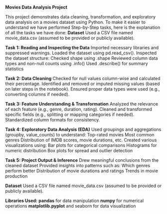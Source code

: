 **Movies Data Analysis Project**

This project demonstrates data cleaning, transformation, and exploratory data analysis on a movies dataset using Python. To make it easier to understand we have performed Step-by-Step tasks, here is the explanation of all the tasks we have done:
**Dataset**
Used a CSV file named movie_data.csv (assumed to be provided or publicly available).

**Task 1: Reading and Inspecting the Data**
Imported necessary libraries and suppressed warnings.
Loaded the dataset using pd.read_csv().
Inspected the dataset structure:
Checked shape using .shape
Reviewed column data types and non-null counts using .info()
Used .describe() for summary statistics

**Task 2: Data Cleaning**
Checked for null values column-wise and calculated their percentage.
Identified and removed or imputed missing values (based on later steps in the notebook).
Ensured proper data types were used (e.g., converting columns if needed).

**Task 3: Feature Understanding & Transformation**
Analyzed the relevance of each feature (e.g., genre, duration, rating).
Cleaned and transformed specific fields (e.g., splitting or mapping categories if needed).
Standardized column formats for consistency.

**Task 4: Exploratory Data Analysis (EDA)**
Used groupings and aggregations (groupby, value_counts) to understand:
Top-rated movies
Most common genres
Distribution of IMDB scores, movie durations, etc.
Created various visualizations using:
Bar plots for categorical comparisons
Histograms for numeric distribution
Box plots for spread and outlier detection

**Task 5: Project Output & Inference**
Drew meaningful conclusions from the cleaned dataset
Provided insights into patterns such as:
Which genres perform better
Distribution of movie durations and ratings
Trends in movie production

**Dataset**
Used a CSV file named movie_data.csv (assumed to be provided or publicly available).

**Libraries Used:**
**pandas** for data manipulation
**numpy** for numerical operations
**matplotlib.pyplot** and seaborn for data visualization
